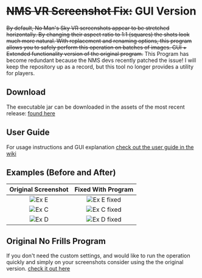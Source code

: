 # ~~NMS VR Screenshot Fix:~~ GUI Version

~~By default, No Man's Sky VR screenshots appear to be stretched horizontally. By changing their aspect ratio to 1:1 (squares) the shots look much more natural. With replacement and renaming options, this program allows you to safely perform this operation on batches of images. GUI + Extended functionality version of the original program.~~
This Program has become redundant because the NMS devs recently patched the issue! I will keep the repository up as a record, but this tool no longer provides a utility for players.

## Download
 The executable jar can be downloaded in the assets of the most recent release: [found here](https://github.com/NoahOrtega/NMSVRscreenshotfix-GUI-Version/releases) 

## User Guide
For usage instructions and GUI explanation [check out the user guide in the wiki](https://github.com/NoahOrtega/NMSVRscreenshotfix-GUI-Version/wiki)

## Examples (Before and After)

Original Screenshot        |  Fixed With Program
:-------------------------:|:-------------------------:
![Ex E](https://i.imgur.com/eog1t5N.jpg)  |  ![Ex E fixed](https://i.imgur.com/t6mZHbV.jpg)
![Ex C](https://i.imgur.com/sAauAqS.jpg)  |  ![Ex C fixed](https://i.imgur.com/SG76gMU.jpg)
![Ex D](https://i.imgur.com/khB9WTE.jpg)  |  ![Ex D fixed](https://i.imgur.com/W92gAI7.jpg)

## Original No Frills Program
If you don't need the custom settings, and would like to run the operation quickly and simply on your screenshots consider using the the original version. [check it out here](https://github.com/NoahOrtega/NMSVRscreenshotfix) 
